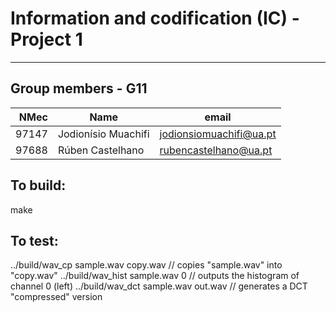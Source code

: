 # Information and codification (IC) - Project 1

---

## Group members - G11

|  NMec | Name                | email                   |
| ----: | ------------------- | ----------------------- |
| 97147 | Jodionísio Muachifi | jodionsiomuachifi@ua.pt |
| 97688 | Rúben Castelhano    | rubencastelhano@ua.pt   |

## To build:

make

## To test:

../build/wav_cp sample.wav copy.wav // copies "sample.wav" into "copy.wav"
../build/wav_hist sample.wav 0 // outputs the histogram of channel 0 (left)
../build/wav_dct sample.wav out.wav // generates a DCT "compressed" version

